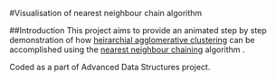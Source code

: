 
#Visualisation of nearest neighbour chain algorithm


##Introduction
This project aims to provide an animated step by step demonstration of how [heirarchial agglomerative clustering](http://en.wikipedia.org/wiki/Hierarchical_clustering) can be accomplished using the [nearest neighbour chaining](http://en.wikipedia.org/wiki/Nearest-neighbor_chain_algorithm) algorithm .

Coded as a part of Advanced Data Structures project.



